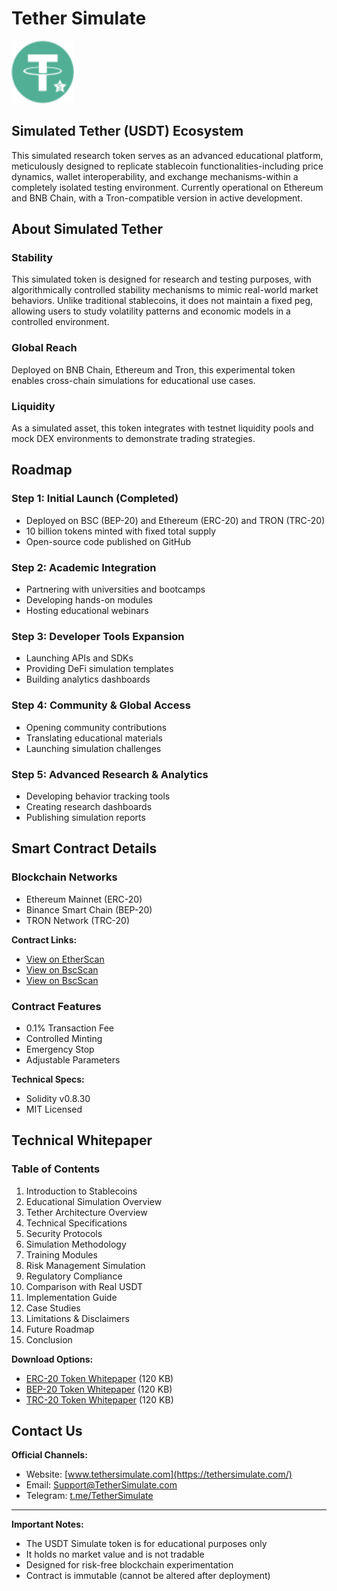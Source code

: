# Tether Simulate

<p align="left">
  <img src="TetherSimulate%20Logo.svg" width="100">
</p>

## Simulated Tether (USDT) Ecosystem

This simulated research token serves as an advanced educational platform, meticulously designed to replicate stablecoin functionalities-including price dynamics, wallet interoperability, and exchange mechanisms-within a completely isolated testing environment. Currently operational on Ethereum and BNB Chain, with a Tron-compatible version in active development.

## About Simulated Tether

### Stability
This simulated token is designed for research and testing purposes, with algorithmically controlled stability mechanisms to mimic real-world market behaviors. Unlike traditional stablecoins, it does not maintain a fixed peg, allowing users to study volatility patterns and economic models in a controlled environment.

### Global Reach
Deployed on BNB Chain, Ethereum and Tron, this experimental token enables cross-chain simulations for educational use cases.

### Liquidity
As a simulated asset, this token integrates with testnet liquidity pools and mock DEX environments to demonstrate trading strategies.

## Roadmap

### Step 1: Initial Launch (Completed)
- Deployed on BSC (BEP-20) and Ethereum (ERC-20) and TRON (TRC-20)
- 10 billion tokens minted with fixed total supply
- Open-source code published on GitHub

### Step 2: Academic Integration
- Partnering with universities and bootcamps
- Developing hands-on modules
- Hosting educational webinars

### Step 3: Developer Tools Expansion
- Launching APIs and SDKs
- Providing DeFi simulation templates
- Building analytics dashboards

### Step 4: Community & Global Access
- Opening community contributions
- Translating educational materials
- Launching simulation challenges

### Step 5: Advanced Research & Analytics
- Developing behavior tracking tools
- Creating research dashboards
- Publishing simulation reports

## Smart Contract Details

### Blockchain Networks
- Ethereum Mainnet (ERC-20)
- Binance Smart Chain (BEP-20)
- TRON Network (TRC-20)

**Contract Links:**
- [View on EtherScan](https://etherscan.io/address/0x812ceb11222ce8bc6bd0ef27017299e442dd85e6)
- [View on BscScan](https://bscscan.com/address/0x2cd01e6af70411cbb28ef6ca333ea65c0796de03)
- [View on BscScan](https://tronscan.org/#/contract/TGFANbTCJwLnynvuHFHu1ZzTrH8agS4uTy)


### Contract Features
- 0.1% Transaction Fee
- Controlled Minting
- Emergency Stop
- Adjustable Parameters

**Technical Specs:**
- Solidity v0.8.30
- MIT Licensed

## Technical Whitepaper

### Table of Contents
1. Introduction to Stablecoins
2. Educational Simulation Overview
3. Tether Architecture Overview
4. Technical Specifications
5. Security Protocols
6. Simulation Methodology
7. Training Modules
8. Risk Management Simulation
9. Regulatory Compliance
10. Comparison with Real USDT
11. Implementation Guide
12. Case Studies
13. Limitations & Disclaimers
14. Future Roadmap
15. Conclusion

**Download Options:**
- [ERC-20 Token Whitepaper](ERC-20%20Token%20Whitepaper.pdf) (120 KB)
- [BEP-20 Token Whitepaper](BEP-20%20Token%20Whitepaper.pdf) (120 KB)
- [TRC-20 Token Whitepaper](TRC-20%20Token%20Whitepaper.pdf) (120 KB)


## Contact Us

**Official Channels:**
- Website: [www.tethersimulate.com](https://tethersimulate.com/)
- Email: [Support@TetherSimulate.com](mailto:Support@TetherSimulate.com)
- Telegram: [t.me/TetherSimulate](https://t.me/TetherSimulate)

---

**Important Notes:**
- The USDT Simulate token is for educational purposes only
- It holds no market value and is not tradable
- Designed for risk-free blockchain experimentation
- Contract is immutable (cannot be altered after deployment)
